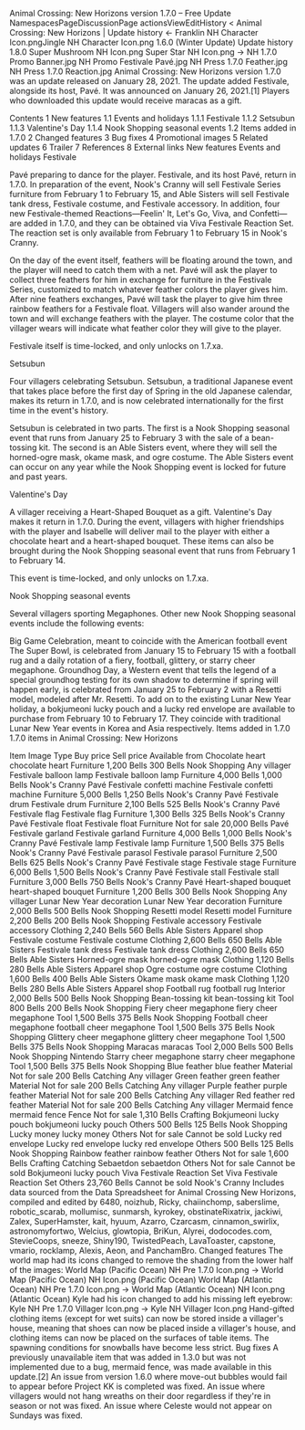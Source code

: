 Animal Crossing: New Horizons version 1.7.0 – Free Update
NamespacesPageDiscussionPage actionsViewEditHistory
< Animal Crossing: New Horizons‎ | Update history
← Franklin NH Character Icon.pngJingle NH Character Icon.png 1.6.0 (Winter Update)	Update history	1.8.0 Super Mushroom NH Icon.png Super Star NH Icon.png →
NH 1.7.0 Promo Banner.jpg
NH Promo Festivale Pavé.jpg
NH Press 1.7.0 Feather.jpg
NH Press 1.7.0 Reaction.jpg
Animal Crossing: New Horizons version 1.7.0 was an update released on January 28, 2021. The update added Festivale, alongside its host, Pavé. It was announced on January 26, 2021.[1] Players who downloaded this update would receive maracas as a gift.


Contents
1 New features
1.1 Events and holidays
1.1.1 Festivale
1.1.2 Setsubun
1.1.3 Valentine's Day
1.1.4 Nook Shopping seasonal events
1.2 Items added in 1.7.0
2 Changed features
3 Bug fixes
4 Promotional images
5 Related updates
6 Trailer
7 References
8 External links
New features
Events and holidays
Festivale

Pavé preparing to dance for the player.
Festivale, and its host Pavé, return in 1.7.0. In preparation of the event, Nook's Cranny will sell Festivale Series furniture from February 1 to February 15, and Able Sisters will sell Festivale tank dress, Festivale costume, and Festivale accessory. In addition, four new Festivale-themed Reactions—Feelin' It, Let's Go, Viva, and Confetti—are added in 1.7.0, and they can be obtained via Viva Festivale Reaction Set. The reaction set is only available from February 1 to February 15 in Nook's Cranny.

On the day of the event itself, feathers will be floating around the town, and the player will need to catch them with a net. Pavé will ask the player to collect three feathers for him in exchange for furniture in the Festivale Series, customized to match whatever feather colors the player gives him. After nine feathers exchanges, Pavé will task the player to give him three rainbow feathers for a Festivale float. Villagers will also wander around the town and will exchange feathers with the player. The costume color that the villager wears will indicate what feather color they will give to the player.

Festivale itself is time-locked, and only unlocks on 1.7.xa.

Setsubun

Four villagers celebrating Setsubun.
Setsubun, a traditional Japanese event that takes place before the first day of Spring in the old Japanese calendar, makes its return in 1.7.0, and is now celebrated internationally for the first time in the event's history.

Setsubun is celebrated in two parts. The first is a Nook Shopping seasonal event that runs from January 25 to February 3 with the sale of a bean-tossing kit. The second is an Able Sisters event, where they will sell the horned-ogre mask, okame mask, and ogre costume. The Able Sisters event can occur on any year while the Nook Shopping event is locked for future and past years.

Valentine's Day

A villager receiving a Heart-Shaped Bouquet as a gift.
Valentine's Day makes it return in 1.7.0. During the event, villagers with higher friendships with the player and Isabelle will deliver mail to the player with either a chocolate heart and a heart-shaped bouquet. These items can also be brought during the Nook Shopping seasonal event that runs from February 1 to February 14.

This event is time-locked, and only unlocks on 1.7.xa.

Nook Shopping seasonal events

Several villagers sporting Megaphones.
Other new Nook Shopping seasonal events include the following events:

Big Game Celebration, meant to coincide with the American football event The Super Bowl, is celebrated from January 15 to February 15 with a football rug and a daily rotation of a fiery, football, glittery, or starry cheer megaphone.
Groundhog Day, a Western event that tells the legend of a special groundhog testing for its own shadow to determine if spring will happen early, is celebrated from January 25 to February 2 with a Resetti model, modeled after Mr. Resetti.
To add on to the existing Lunar New Year holiday, a bokjumeoni lucky pouch and a lucky red envelope are available to purchase from February 10 to February 17. They coincide with traditional Lunar New Year events in Korea and Asia respectively.
Items added in 1.7.0
1.7.0 items in Animal Crossing: New Horizons

Item	Image	Type	Buy price	Sell price	Available from
Chocolate heart	chocolate heart	Furniture	 1,200 Bells	 300 Bells	 Nook Shopping
 Any villager
Festivale balloon lamp	Festivale balloon lamp	Furniture	 4,000 Bells	 1,000 Bells	 Nook's Cranny
 Pavé
Festivale confetti machine	Festivale confetti machine	Furniture	 5,000 Bells	 1,250 Bells	 Nook's Cranny
 Pavé
Festivale drum	Festivale drum	Furniture	 2,100 Bells	 525 Bells	 Nook's Cranny
 Pavé
Festivale flag	Festivale flag	Furniture	 1,300 Bells	 325 Bells	 Nook's Cranny
 Pavé
Festivale float	Festivale float	Furniture	Not for sale	 20,000 Bells	 Pavé
Festivale garland	Festivale garland	Furniture	 4,000 Bells	 1,000 Bells	 Nook's Cranny
 Pavé
Festivale lamp	Festivale lamp	Furniture	 1,500 Bells	 375 Bells	 Nook's Cranny
 Pavé
Festivale parasol	Festivale parasol	Furniture	 2,500 Bells	 625 Bells	 Nook's Cranny
 Pavé
Festivale stage	Festivale stage	Furniture	 6,000 Bells	 1,500 Bells	 Nook's Cranny
 Pavé
Festivale stall	Festivale stall	Furniture	 3,000 Bells	 750 Bells	 Nook's Cranny
 Pavé
Heart-shaped bouquet	heart-shaped bouquet	Furniture	 1,200 Bells	 300 Bells	 Nook Shopping
 Any villager
Lunar New Year decoration	Lunar New Year decoration	Furniture	 2,000 Bells	 500 Bells	 Nook Shopping
Resetti model	Resetti model	Furniture	 2,200 Bells	 200 Bells	 Nook Shopping
Festivale accessory	Festivale accessory	Clothing	 2,240 Bells	 560 Bells	 Able Sisters
 Apparel shop
Festivale costume	Festivale costume	Clothing	 2,600 Bells	 650 Bells	 Able Sisters
Festivale tank dress	Festivale tank dress	Clothing	 2,600 Bells	 650 Bells	 Able Sisters
Horned-ogre mask	horned-ogre mask	Clothing	 1,120 Bells	 280 Bells	 Able Sisters
 Apparel shop
Ogre costume	ogre costume	Clothing	 1,600 Bells	 400 Bells	 Able Sisters
Okame mask	okame mask	Clothing	 1,120 Bells	 280 Bells	 Able Sisters
 Apparel shop
Football rug	football rug	Interior	 2,000 Bells	 500 Bells	 Nook Shopping
Bean-tossing kit	bean-tossing kit	Tool	 800 Bells	 200 Bells	 Nook Shopping
Fiery cheer megaphone	fiery cheer megaphone	Tool	 1,500 Bells	 375 Bells	 Nook Shopping
Football cheer megaphone	football cheer megaphone	Tool	 1,500 Bells	 375 Bells	 Nook Shopping
Glittery cheer megaphone	glittery cheer megaphone	Tool	 1,500 Bells	 375 Bells	 Nook Shopping
Maracas	maracas	Tool	 2,000 Bells	 500 Bells	 Nook Shopping
 Nintendo
Starry cheer megaphone	starry cheer megaphone	Tool	 1,500 Bells	 375 Bells	 Nook Shopping
Blue feather	blue feather	Material	Not for sale	 200 Bells	 Catching
 Any villager
Green feather	green feather	Material	Not for sale	 200 Bells	 Catching
 Any villager
Purple feather	purple feather	Material	Not for sale	 200 Bells	 Catching
 Any villager
Red feather	red feather	Material	Not for sale	 200 Bells	 Catching
 Any villager
Mermaid fence	mermaid fence	Fence	Not for sale	 1,310 Bells	 Crafting
Bokjumeoni lucky pouch	bokjumeoni lucky pouch	Others	 500 Bells	 125 Bells	 Nook Shopping
Lucky money	lucky money	Others	Not for sale	Cannot be sold	 Lucky red envelope
Lucky red envelope	lucky red envelope	Others	 500 Bells	 125 Bells	 Nook Shopping
Rainbow feather	rainbow feather	Others	Not for sale	 1,600 Bells	 Crafting
 Catching
Sebaetdon	sebaetdon	Others	Not for sale	Cannot be sold	 Bokjumeoni lucky pouch
Viva Festivale Reaction Set	Viva Festivale Reaction Set	Others	 23,760 Bells	Cannot be sold	 Nook's Cranny
Includes data sourced from the Data Spreadsheet for Animal Crossing New Horizons, compiled and edited by 6480, noizhub, Ricky, chaiinchomp, saberslime, robotic_scarab, mollumisc, sunmarsh, kyrokey, obstinateRixatrix, jackiwi, Zalex, SuperHamster, kait, hyuum, Azarro, Czarcasm, cinnamon_swirlix, astronomyfortwo, Welcius, glowtopia, BriKun, Alyrei, dodocodes.com, StevieCoops, sneeze, Shiny190, TwistedPeach, LavaToaster, capstone, vmario, rocklamp, Alexis, Aeon, and PanchamBro.
Changed features
The world map had its icons changed to remove the shading from the lower half of the images:
World Map (Pacific Ocean) NH Pre 1.7.0 Icon.png → World Map (Pacific Ocean) NH Icon.png (Pacific Ocean)
World Map (Atlantic Ocean) NH Pre 1.7.0 Icon.png → World Map (Atlantic Ocean) NH Icon.png (Atlantic Ocean)
Kyle had his icon changed to add his missing left eyebrow:
Kyle NH Pre 1.7.0 Villager Icon.png → Kyle NH Villager Icon.png
Hand-gifted clothing items (except for wet suits) can now be stored inside a villager's house, meaning that shoes can now be placed inside a villager's house, and clothing items can now be placed on the surfaces of table items.
The spawning conditions for snowballs have become less strict.
Bug fixes
A previously unavailable item that was added in 1.3.0 but was not implemented due to a bug, mermaid fence, was made available in this update.[2]
An issue from version 1.6.0 where move-out bubbles would fail to appear before Project KK is completed was fixed.
An issue where villagers would not hang wreaths on their door regardless if they're in season or not was fixed.
An issue where Celeste would not appear on Sundays was fixed.
